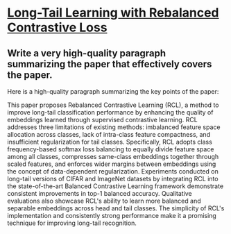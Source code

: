 # [Long-Tail Learning with Rebalanced Contrastive Loss](https://arxiv.org/abs/2312.01753)

## Write a very high-quality paragraph summarizing the paper that effectively covers the paper.

 Here is a high-quality paragraph summarizing the key points of the paper:

This paper proposes Rebalanced Contrastive Learning (RCL), a method to improve long-tail classification performance by enhancing the quality of embeddings learned through supervised contrastive learning. RCL addresses three limitations of existing methods: imbalanced feature space allocation across classes, lack of intra-class feature compactness, and insufficient regularization for tail classes. Specifically, RCL adopts class frequency-based softmax loss balancing to equally divide feature space among all classes, compresses same-class embeddings together through scaled features, and enforces wider margins between embeddings using the concept of data-dependent regularization. Experiments conducted on long-tail versions of CIFAR and ImageNet datasets by integrating RCL into the state-of-the-art Balanced Contrastive Learning framework demonstrate consistent improvements in top-1 balanced accuracy. Qualitative evaluations also showcase RCL's ability to learn more balanced and separable embeddings across head and tail classes. The simplicity of RCL's implementation and consistently strong performance make it a promising technique for improving long-tail recognition.
